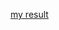 
[my result](https://app.hubspot.com/contacts/<test-account-id>/objects/<custom-object-id>/views/all/list)